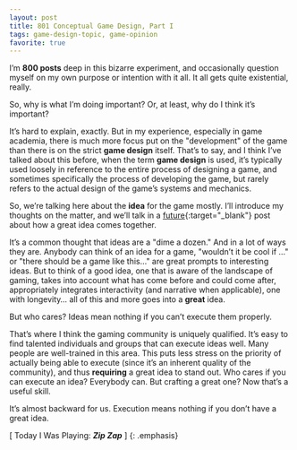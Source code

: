 ```yaml
---
layout: post
title: 801 Conceptual Game Design, Part I
tags: game-design-topic, game-opinion
favorite: true
---
```

I’m **800 posts** deep in this bizarre experiment, and occasionally question myself on my own purpose or intention with it all.  It all gets quite existential, really.

So, why is what I’m doing important?  Or, at least, why do I think it’s important?

It’s hard to explain, exactly.  But in my experience, especially in game academia, there is much more focus put on the "development" of the game than there is on the strict **game design** itself.  That’s to say, and I think I’ve talked about this before, when the term **game design** is used, it’s typically used loosely in reference to the entire process of designing a game, and sometimes specifically the process of developing the game, but rarely refers to the actual design of the game’s systems and mechanics.

So, we’re talking here about the **idea** for the game mostly.  I’ll introduce my thoughts on the matter, and we’ll talk in a [future](){:target="_blank"} post about how a great idea comes together.

It’s a common thought that ideas are a "dime a dozen."  And in a lot of ways they are.  Anybody can think of an idea for a game, "wouldn’t it be cool if …" or "there should be a game like this…" are great prompts to interesting ideas.  But to think of a good idea, one that is aware of the landscape of gaming, takes into account what has come before and could come after, appropriately integrates interactivity (and narrative when applicable), one with longevity… all of this and more goes into a **great** idea.  

But who cares?  Ideas mean nothing if you can’t execute them properly.

That’s where I think the gaming community is uniquely qualified.  It’s easy to find talented individuals and groups that can execute ideas well.  Many people are well-trained in this area.  This puts less stress on the priority of actually being able to execute (since it’s an inherent quality of the community), and thus **requiring** a great idea to stand out.  Who cares if you can execute an idea?  Everybody can.  But crafting a great one?  Now that’s a useful skill.

It’s almost backward for us.  Execution means nothing if you don’t have a great idea.

[ Today I Was Playing: ***Zip Zap*** ]
{: .emphasis}

